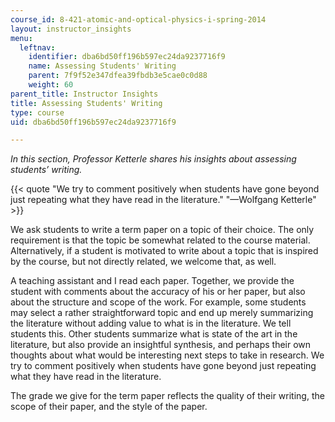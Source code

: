 ```yaml
---
course_id: 8-421-atomic-and-optical-physics-i-spring-2014
layout: instructor_insights
menu:
  leftnav:
    identifier: dba6bd50ff196b597ec24da9237716f9
    name: Assessing Students' Writing
    parent: 7f9f52e347dfea39fbdb3e5cae0c0d88
    weight: 60
parent_title: Instructor Insights
title: Assessing Students' Writing
type: course
uid: dba6bd50ff196b597ec24da9237716f9

---
```


_In this section, Professor Ketterle shares his insights about assessing students’ writing._

{{< quote "We try to comment positively when students have gone beyond just repeating what they have read in the literature." "—Wolfgang Ketterle" >}}

We ask students to write a term paper on a topic of their choice. The only requirement is that the topic be somewhat related to the course material. Alternatively, if a student is motivated to write about a topic that is inspired by the course, but not directly related, we welcome that, as well.

A teaching assistant and I read each paper. Together, we provide the student with comments about the accuracy of his or her paper, but also about the structure and scope of the work. For example, some students may select a rather straightforward topic and end up merely summarizing the literature without adding value to what is in the literature. We tell students this. Other students summarize what is state of the art in the literature, but also provide an insightful synthesis, and perhaps their own thoughts about what would be interesting next steps to take in research. We try to comment positively when students have gone beyond just repeating what they have read in the literature.

The grade we give for the term paper reflects the quality of their writing, the scope of their paper, and the style of the paper.
